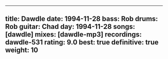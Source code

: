 
---
title: Dawdle
date: 1994-11-28
bass:	Rob
drums:	Rob
guitar:	Chad
day: 1994-11-28
songs: [dawdle]
mixes: [dawdle-mp3]
recordings: dawdle-531
rating: 9.0
best: true
definitive: true
weight: 10
---
